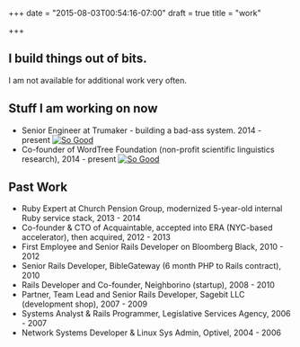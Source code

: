 +++
date = "2015-08-03T00:54:16-07:00"
draft = true
title = "work"

+++

## I build things out of bits.

I am not available for additional work very often.

## Stuff I am working on now

* Senior Engineer at Trumaker - building a bad-ass system. 2014 - present 
[![So Good](https://img.shields.io/twitter/url/https/trumaker.com.svg?style=social)](https://twitter.com/intent/tweet?text=Shirts:&amp;url=https%3A%2F%2Ftrumaker.com)
* Co-founder of WordTree Foundation (non-profit scientific linguistics research), 2014 - present
[![So Good](https://img.shields.io/twitter/url/http/wordtree.org.svg?style=social)](https://twitter.com/intent/tweet?text=Interesting:&amp;url=http%3A%2F%2Fwordtree.org)

## Past Work

* Ruby Expert at Church Pension Group, modernized 5-year-old internal Ruby service stack, 2013 - 2014
* Co-founder & CTO of Acquaintable, accepted into ERA (NYC-based accelerator), then acquired, 2012 - 2013
* First Employee and Senior Rails Developer on Bloomberg Black, 2010 - 2012
* Senior Rails Developer, BibleGateway (6 month PHP to Rails contract), 2010
* Rails Developer and Co-founder, Neighborino (startup), 2008 - 2010
* Partner, Team Lead and Senior Rails Developer, Sagebit LLC (development shop), 2007 - 2009
* Systems Analyst & Rails Programmer, Legislative Services Agency, 2006 - 2007
* Network Systems Developer & Linux Sys Admin, Optivel, 2004 - 2006
